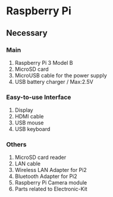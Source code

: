 # Raspberry Pi

## Necessary

### Main
1.  Raspberry Pi 3 Model B
2.  MicroSD card
3.  MicroUSB cable for the power supply
4.  USB battery charger / Max:2.5V

### Easy-to-use Interface
1.  Display
2.  HDMI cable
3.  USB mouse
4.  USB keyboard

### Others
1.  MicroSD card reader
2.  LAN cable
3.  Wireless LAN Adapter for Pi2
4.  Bluetooth Adapter for Pi2
5.  Raspberry Pi Camera module
6.  Parts related to Electronic-Kit

